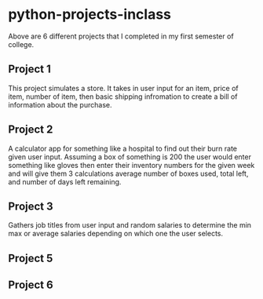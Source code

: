 # python-projects-inclass
Above are 6 different projects that I completed in my first semester of college. 

## Project 1
This project simulates a store. It takes in user input for an item, price of item, number of item, then basic shipping infromation to create a bill of information about the purchase. 
## Project 2
A calculator app for something like a hospital to find out their burn rate given user input. Assuming a box of something is 200 the user would enter something like gloves then enter their inventory numbers for the given week and will give them 3 calculations average number of boxes used, total left, and number of days left remaining.
## Project 3
Gathers job titles from user input and random salaries to determine the min max or average salaries depending on which one the user selects.
## Project 5

## Project 6
